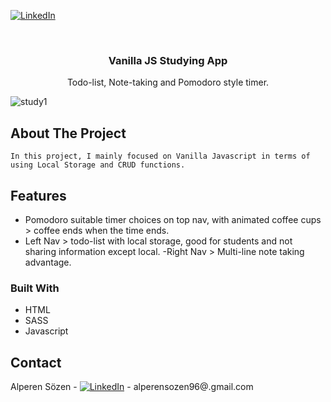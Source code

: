 [![LinkedIn][linkedin-shield]][linkedin-url]

<!-- PROJECT LOGO -->
<br />
<p align="center">
  <h3 align="center">Vanilla JS Studying App</h3>
  <p align="center">
    Todo-list, Note-taking and Pomodoro style timer.
    <br />
  </p>
</p>

![study1](https://user-images.githubusercontent.com/64660609/94989743-aa3c5c00-057f-11eb-96d7-bd0e4d0877a0.jpg)



<!-- ABOUT THE PROJECT -->
## About The Project


    In this project, I mainly focused on Vanilla Javascript in terms of using Local Storage and CRUD functions.
  
## Features

- Pomodoro suitable timer choices on top nav, with animated coffee cups > coffee ends when the time ends.
- Left Nav > todo-list with local storage, good for students and not sharing information except local.
-Right Nav > Multi-line note taking advantage.



### Built With

* HTML
* SASS
* Javascript


<!-- CONTACT -->
## Contact

Alperen Sözen - [![LinkedIn][linkedin-shield]][linkedin-url] - alperensozen96@.gmail.com





<!-- https://www.markdownguide.org/basic-syntax/#reference-style-links -->
[linkedin-shield]: https://img.shields.io/badge/-LinkedIn-black.svg?style=flat-square&logo=linkedin&colorB=555
[linkedin-url]: https://www.linkedin.com/in/alperenkarate/
